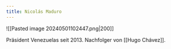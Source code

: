 ```yaml
---
title: Nicolás Maduro
---
```

![[Pasted image 20240501102447.png|200]]

Präsident Venezuelas seit 2013. Nachfolger von [[Hugo Chávez]].
